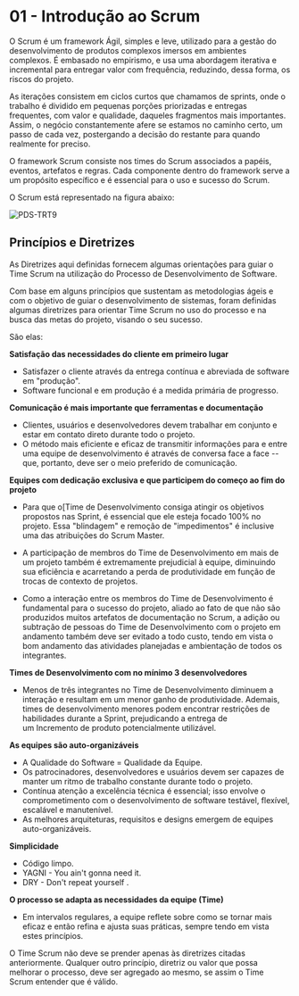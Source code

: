 # 01 - Introdução ao Scrum

O Scrum é um framework Ágil, simples e leve, utilizado para a gestão do desenvolvimento de produtos complexos imersos em ambientes complexos. É embasado no empirismo, e usa uma abordagem iterativa e incremental para entregar valor com frequência, reduzindo, dessa forma, os riscos do projeto.

As iterações consistem em ciclos curtos que chamamos de sprints, onde o trabalho é dividido em pequenas porções priorizadas e entregas frequentes, com valor e qualidade, daqueles fragmentos mais importantes. Assim, o negócio constantemente afere se estamos no caminho certo, um passo de cada vez, postergando a decisão do restante para quando realmente for preciso.

O framework Scrum consiste nos times do Scrum associados a papéis, eventos, artefatos e regras. Cada componente dentro do framework serve a um propósito específico e é essencial para o uso e sucesso do Scrum.

O Scrum está representado na figura abaixo:

![PDS-TRT9](https://www.trt9.jus.br/pds/Scrum/resources/mapa_pds.jpg)

## Princípios e Diretrizes

As Diretrizes aqui definidas fornecem algumas orientações para guiar o Time Scrum na utilização do Processo de Desenvolvimento de Software.

Com base em alguns princípios que sustentam as metodologias ágeis e com o objetivo de guiar o desenvolvimento de sistemas, foram definidas algumas diretrizes para orientar Time Scrum no uso do processo e na busca das metas do projeto, visando o seu sucesso.

São elas:

**Satisfação das necessidades do cliente em primeiro lugar**

- Satisfazer o cliente através da entrega contínua e abreviada de software em "produção".
- Software funcional e em produção é a medida primária de progresso.

**Comunicação é mais importante que ferramentas e documentação**

- Clientes, usuários e desenvolvedores devem trabalhar em conjunto e estar em contato direto durante todo o projeto.
- O método mais eficiente e eficaz de transmitir informações para e entre uma equipe de desenvolvimento é através de conversa face a face -- que, portanto, deve ser o meio preferido de comunicação.

**Equipes com dedicação exclusiva e que participem do começo ao fim do projeto**

- Para que o[Time de Desenvolvimento consiga atingir os objetivos propostos nas Sprint, é essencial que ele esteja focado 100% no projeto. Essa "blindagem" e remoção de "impedimentos" é inclusive uma das atribuições do Scrum Master.

- A participação de membros do Time de Desenvolvimento em mais de um projeto também é extremamente prejudicial à equipe, diminuindo sua eficiência e acarretando a perda de produtividade em função de trocas de contexto de projetos.

- Como a interação entre os membros do Time de Desenvolvimento é fundamental para o sucesso do projeto, aliado ao fato de que não são produzidos muitos artefatos de documentação no Scrum, a adição ou subtração de pessoas do Time de Desenvolvimento com o projeto em andamento também deve ser evitado a todo custo, tendo em vista o bom andamento das atividades planejadas e ambientação de todos os integrantes.

**Times de Desenvolvimento com no mínimo 3 desenvolvedores**

- Menos de três integrantes no Time de Desenvolvimento diminuem a interação e resultam em um menor ganho de produtividade. Ademais, times de desenvolvimento menores podem encontrar restrições de habilidades durante a Sprint, prejudicando a entrega de um Incremento de produto potencialmente utilizável.

**As equipes são auto-organizáveis**

- A Qualidade do Software = Qualidade da Equipe.
- Os patrocinadores, desenvolvedores e usuários devem ser capazes de manter um ritmo de trabalho constante durante todo o projeto.
- Contínua atenção a excelência técnica é essencial; isso envolve o comprometimento com o desenvolvimento de software testável, flexível, escalável e manutenível.
- As melhores arquiteturas, requisitos e designs emergem de equipes auto-organizáveis.

**Simplicidade**

- Código limpo.
- YAGNI - You ain't gonna need it.
- DRY - Don't repeat yourself .

**O processo se adapta as necessidades da equipe (Time)**

- Em intervalos regulares, a equipe reflete sobre como se tornar mais eficaz e então refina e ajusta suas práticas, sempre tendo em vista estes princípios.

O Time Scrum não deve se prender apenas às diretrizes citadas anteriormente. Qualquer outro princípio, diretriz ou valor que possa melhorar o processo, deve ser agregado ao mesmo, se assim o Time Scrum entender que é válido.
